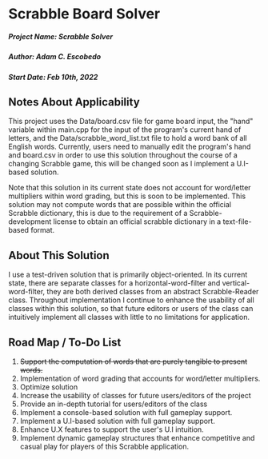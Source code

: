 # Scrabble Board Solver

##### Project Name: Scrabble Solver
##### Author: Adam C. Escobedo
##### Start Date: Feb 10th, 2022

## Notes About Applicability

This project uses the Data/board.csv file for game board input, the "hand" variable within main.cpp for the input of the program's current hand of letters, and the Data/scrabble_word_list.txt file to hold a word bank of all English words. Currently, users need to manually edit the program's hand and board.csv in order to use this solution throughout the course of a changing Scrabble game, this will be changed soon as I implement a U.I-based solution.

Note that this solution in its current state does not account for word/letter multipliers within word grading, but this is soon to be implemented. This solution may not compute words that are possible within the official Scrabble dictionary, this is due to the requirement of a Scrabble-development license to obtain an official scrabble dictionary in a text-file-based format.

## About This Solution

I use a test-driven solution that is primarily object-oriented. In its current state, there are separate classes for a horizontal-word-filter and vertical-word-filter, they are both derived classes from an abstract Scrabble-Reader class. Throughout implementation I continue to enhance the usability of all classes within this solution, so that future editors or users of the class can intuitively implement all classes with little to no limitations for application.

## Road Map / To-Do List

1. ~~Support the computation of words that are purely tangible to present words.~~
2. Implementation of word grading that accounts for word/letter multipliers.
3. Optimize solution
4. Increase the usability of classes for future users/editors of the project
5. Provide an in-depth tutorial for users/editors of the class
6. Implement a console-based solution with full gameplay support.
7. Implement a U.I-based solution with full gameplay support.
8. Enhance U.X features to support the user's U.I intuition.
9. Implement dynamic gameplay structures that enhance competitive and casual play for players of this Scrabble application.
